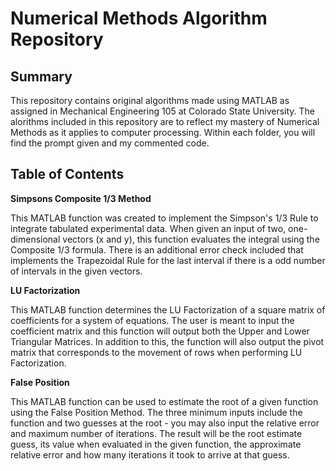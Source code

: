 # Numerical Methods Algorithm Repository

## Summary

This repository contains original algorithms made using MATLAB as assigned in Mechanical Engineering 105 at Colorado State University. The alorithms included in this repository are to reflect my mastery of Numerical Methods as it applies to computer processing. Within each folder, you will find the prompt given and my commented code.

## Table of Contents 

**Simpsons Composite 1/3 Method**

This MATLAB function was created to implement the Simpson's 1/3 Rule to integrate tabulated experimental data. When given an input of two, one-dimensional vectors (x and y), this function evaluates the integral using the Composite 1/3 formula. There is an additional error check included that implements the Trapezoidal Rule for the last interval if there is a odd number of intervals in the given vectors. 

**LU Factorization**

This MATLAB function determines the LU Factorization of a square matrix of coefficients for a system of equations. The user is meant to input the coefficient matrix and this function will output both the Upper and Lower Triangular Matrices. In addition to this, the function will also output the pivot matrix that corresponds to the movement of rows when performing LU Factorization. 

**False Position**

This MATLAB function can be used to estimate the root of a given function using the False Position Method. The three minimum inputs include the function and two guesses at the root - you may also input the relative error and maximum number of iterations. The result will be the root estimate guess, its value when evaluated in the given function, the approximate relative error and how many iterations it took to arrive at that guess. 
